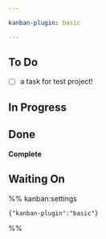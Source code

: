 ```yaml
---

kanban-plugin: basic

---
```


## To Do

- [ ] a task for test project!


## In Progress



## Done

**Complete**


## Waiting On





%% kanban:settings
```
{"kanban-plugin":"basic"}
```
%%